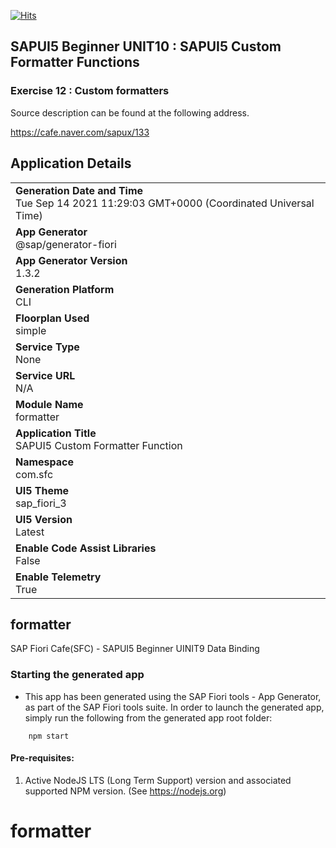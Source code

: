 [![Hits](https://hits.seeyoufarm.com/api/count/incr/badge.svg?url=https%3A%2F%2Fgithub.com%2FnavercafeSFC%2Fhit-counter&count_bg=%2379C83D&title_bg=%23555555&icon=&icon_color=%23E7E7E7&title=hits&edge_flat=false)](https://hits.seeyoufarm.com)

## SAPUI5 Beginner UNIT10 : SAPUI5 Custom Formatter Functions

### Exercise 12 : Custom formatters

Source description can be found at the following address.

https://cafe.naver.com/sapux/133
 
 
## Application Details
|               |
| ------------- |
|**Generation Date and Time**<br>Tue Sep 14 2021 11:29:03 GMT+0000 (Coordinated Universal Time)|
|**App Generator**<br>@sap/generator-fiori|
|**App Generator Version**<br>1.3.2|
|**Generation Platform**<br>CLI|
|**Floorplan Used**<br>simple|
|**Service Type**<br>None|
|**Service URL**<br>N/A
|**Module Name**<br>formatter|
|**Application Title**<br>SAPUI5 Custom Formatter Function|
|**Namespace**<br>com.sfc|
|**UI5 Theme**<br>sap_fiori_3|
|**UI5 Version**<br>Latest|
|**Enable Code Assist Libraries**<br>False|
|**Enable Telemetry**<br>True|

## formatter

 SAP Fiori Cafe(SFC) - SAPUI5 Beginner UINIT9 Data Binding

### Starting the generated app

-   This app has been generated using the SAP Fiori tools - App Generator, as part of the SAP Fiori tools suite.  In order to launch the generated app, simply run the following from the generated app root folder:

```
    npm start
```

#### Pre-requisites:

1. Active NodeJS LTS (Long Term Support) version and associated supported NPM version.  (See https://nodejs.org)


# formatter
